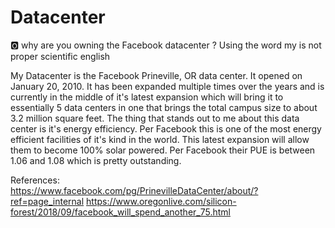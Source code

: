 # Datacenter

:o2: why are you owning the Facebook datacenter ? Using the word my is not proper scientific english

My Datacenter is the Facebook Prineville, OR data center.  It opened on January 20, 2010.  It has been expanded multiple times over the years and is currently in the middle of it's latest expansion which will bring it to essentially 5 data centers in one that brings the total campus size to about 3.2 million square feet.  The thing that stands out to me about this data center is it's energy efficiency.  Per Facebook this is one of the most energy efficient facilities of it's kind in the world.  This latest expansion will allow them to become 100% solar powered.  Per Facebook their PUE is between 1.06 and 1.08 which is pretty outstanding.

References:  
https://www.facebook.com/pg/PrinevilleDataCenter/about/?ref=page_internal
https://www.oregonlive.com/silicon-forest/2018/09/facebook_will_spend_another_75.html
